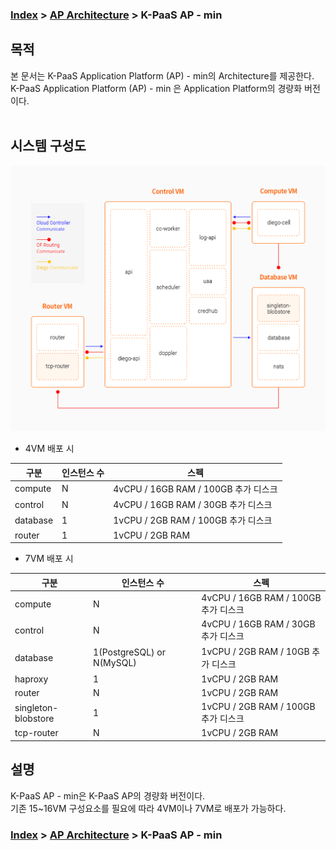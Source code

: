 ### [Index](https://github.com/K-PaaS/Guide/blob/master/README.md) > [AP Architecture](../README.md) > K-PaaS AP - min

## 목적
본 문서는 K-PaaS Application Platform (AP) - min의 Architecture를 제공한다. 
<br>
K-PaaS Application Platform (AP) - min 은 Application Platform의 경량화 버전이다. 
<br><br>

## 시스템 구성도
![K-PaaS AP - min Architecture](image/ap_architecture_min.png)

- 4VM 배포 시

| 구분  | 인스턴스 수| 스펙 |
|-------|----|-----|
| compute | N | 4vCPU / 16GB RAM / 100GB 추가 디스크 |
| control | N | 4vCPU / 16GB RAM / 30GB 추가 디스크 |
| database | 1 | 1vCPU / 2GB RAM / 100GB 추가 디스크 |
| router | 1 | 1vCPU / 2GB RAM |

- 7VM 배포 시

| 구분  | 인스턴스 수| 스펙 |
|-------|----|-----|
| compute | N | 4vCPU / 16GB RAM / 100GB 추가 디스크 |
| control | N | 4vCPU / 16GB RAM / 30GB 추가 디스크 |
| database | 1(PostgreSQL) or N(MySQL) | 1vCPU / 2GB RAM / 10GB 추가 디스크 |
| haproxy | 1 | 1vCPU / 2GB RAM |
| router | N | 1vCPU / 2GB RAM  |
| singleton-blobstore | 1 | 1vCPU / 2GB RAM / 100GB 추가 디스크 |
| tcp-router | N | 1vCPU / 2GB RAM |



## 설명
K-PaaS AP - min은 K-PaaS AP의 경량화 버전이다.  
기존 15~16VM 구성요소를 필요에 따라 4VM이나 7VM로 배포가 가능하다.


### [Index](https://github.com/K-PaaS/Guide/blob/master/README.md) > [AP Architecture](../README.md) > K-PaaS AP - min

